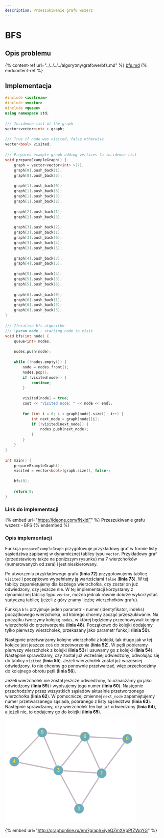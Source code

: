 ```yaml
---
description: Przeszukiwanie grafu wszerz
---
```


# BFS

## Opis problemu

{% content-ref url="../../../../algorytmy/grafowe/bfs.md" %}
[bfs.md](../../../../algorytmy/grafowe/bfs.md)
{% endcontent-ref %}

## Implementacja

```cpp
#include <iostream>
#include <vector>
#include <queue>
using namespace std;

/// Incidence list of the graph
vector<vector<int> > graph;

/// True if node was visited, false otherwise
vector<bool> visited;

/// Prepares example graph adding vertices to incidence list
void prepareExampleGraph() {
    graph = vector<vector<int> >(7);
    graph[0].push_back(1);
    graph[0].push_back(6);

    graph[1].push_back(0);
    graph[1].push_back(6);
    graph[1].push_back(3);
    graph[1].push_back(2);

    graph[2].push_back(1);
    graph[2].push_back(3);

    graph[3].push_back(2);
    graph[3].push_back(1);
    graph[3].push_back(6);
    graph[3].push_back(4);
    graph[3].push_back(5);

    graph[4].push_back(3);
    graph[4].push_back(5);

    graph[5].push_back(4);
    graph[5].push_back(3);
    graph[5].push_back(6);

    graph[6].push_back(0);
    graph[6].push_back(1);
    graph[6].push_back(3);
    graph[6].push_back(5);
}

/// Iterative bfs algorithm
/// \param node - starting node to visit
void bfs(int node) {
    queue<int> nodes;

    nodes.push(node);

    while (!nodes.empty()) {
        node = nodes.front();
        nodes.pop();
        if (visited[node]) {
            continue;
        }

        visited[node] = true;
        cout << "Visited node: " << node << endl;

        for (int i = 0; i < graph[node].size(); i++) {
            int next_node = graph[node][i];
            if (!visited[next_node]) {
                nodes.push(next_node);
            }
        }
    }
}

int main() {
    prepareExampleGraph();
    visited = vector<bool>(graph.size(), false);

    bfs(0);

    return 0;
}
```

### Link do implementacji

{% embed url="https://ideone.com/fNxldF" %}
Przeszukiwanie grafu wszerz - BFS
{% endembed %}

### Opis implementacji

Funkcja `prepareExampleGraph` przygotowuje przykładowy graf w formie listy sąsiedztwa zapisanej w dynamicznej tablicy typu `vector`. Przykładowy graf (przedstawiony także na poniższym rysunku) ma 7 wierzchołków (numerowanych od zera) i jest nieskierowany.

Po utworzeniu przykładowego grafu (**linia 72**) przygotowujemy tablicę `visited` i początkowo wypełniamy ją wartościami `false` (**linia 73**). W tej tablicy zapamiętujemy dla każdego wierzchołka, czy został on już odwiedzony, czy jeszcze nie. W tej implementacji korzystamy z dynamicznej tablicy typu `vector`, można jednak równie dobrze wykorzystać statyczną tablicę (jeżeli z góry znamy liczbę wierzchołków grafu).

Funkcja `bfs`  przyjmuje jeden parametr - numer (identyfikator, indeks) początkowego wierzchołka, od którego chcemy zacząć przeszukiwanie. Na początku tworzymy kolejkę `nodes`, w której będziemy przechowywali kolejne wierzchołki do przetworzenia (**linia 48**). Początkowo do kolejki dodajemy tylko pierwszy wierzchołek, przekazany jako parametr funkcji (**linia 50**).

Następnie przetwarzamy kolejne wierzchołki z kolejki, tak długo jak w tej kolejce jest jeszcze coś do przetworzenia (**linia 52**). W pętli pobieramy pierwszy wierzchołek z kolejki (**linia 53**) i usuwamy go z kolejki (**linia 54**). Następnie sprawdzamy, czy został już wcześniej odwiedzony, odwołując się do tablicy `visited` (**linia 55**). Jeżeli wierzchołek został już wcześniej odwiedzony, to nie chcemy go ponownie przetwarzać, więc przechodzimy do kolejnego obrotu pętli (**linia 56**).

Jeżeli wierzchołek nie został jeszcze odwiedzony, to oznaczamy go jako odwiedzony (**linia 59**) i wypisujemy jego numer (**linia 60**). Następnie  przechodzimy przez wszystkich sąsiadów aktualnie przetworzonego wierzchołka (**linia 62**). W pomocniczej zmiennej `next_node` zapamiętujemy numer przetwarzanego sąsiada, pobranego z listy sąsiedztwa (**linia 63**). Następnie sprawdzamy, czy wierzchołek ten był już odwiedzony (**linia 64**), a jeżeli nie, to dodajemy go do kolejki (**linia 65**).

![Przykładowy graf wykorzystany w implementacji](../../../../.gitbook/assets/example_graph.png)

{% embed url="http://graphonline.ru/en/?graph=iyeQZmXVpPfZWqYG" %}
